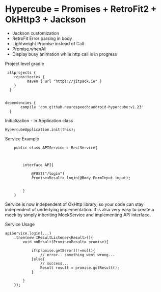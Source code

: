 # Hypercube = Promises + RetroFit2 + OkHttp3 + Jackson

- Jackson customization
- RetroFit Error parsing in body
- Lightweight Promise<T> instead of Call<T>
- Promise.whenAll
- Display busy animation while http call is in progress


Project level gradle

     allprojects {
	  	repositories {
			  maven { url "https://jitpack.io" }
  		}
	  }
	  

    dependencies {
		   compile 'com.github.neurospeech:android-hypercube:v1.23'
	  }


Initialization - In Application class

	HypercubeApplication.init(this);
	
Service Example

        public class APIService : RestService{
        
        	
        
        	interface API{
        	
        		@POST("/login")
        		Promise<Result> login(@Body FormInput input);
        		
        	
        	}
        }
		
Service is now independent of OkHttp library, so your code can stay independent of underlying implementation. It is also very easy to create a mock by simply inheriting MockService and implementing API interface.		
        
Service Usage

	apiService.login(...)
		.then(new IResultListener<Result>(){
			void onResult(Promise<Result> promise){
			
				if(promise.getError()!=null){
					// error.. something went wrong...
				}else{
					// success...
					Result result = promise.getResult();
				}
			
			}
		});

